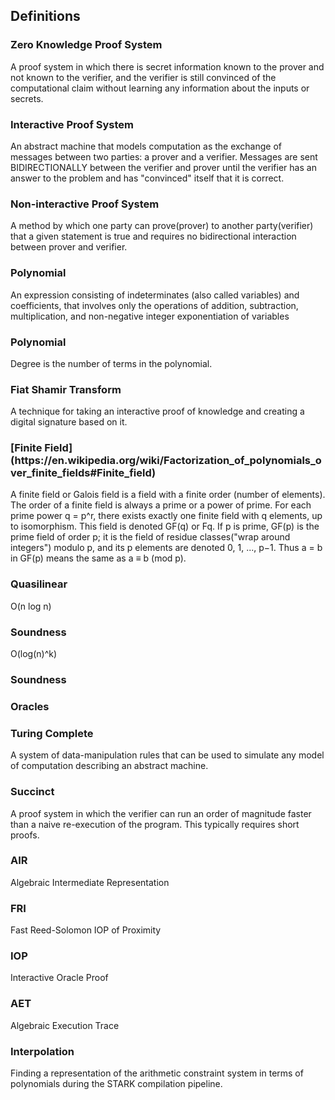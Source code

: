 ## Definitions

<h3 id="zero_knowledge_proof_system">Zero Knowledge Proof System</h3>
A proof system in which there is secret information known to the prover and not known to the verifier, and the verifier is still convinced of the computational claim without learning any information about the inputs or secrets.

<h3 id="interactive_proof_system">Interactive Proof System</h3>
An abstract machine that models computation as the exchange of messages between two parties: a prover and a verifier. Messages are sent BIDIRECTIONALLY between the verifier and prover until the verifier has an answer to the problem and has "convinced" itself that it is correct.

<h3 id="non_interactive_proof_system">Non-interactive Proof System</h3>
A method by which one party can prove(prover) to another party(verifier) that a given statement is true and requires no bidirectional interaction between prover and verifier.

<h3 id="polynomial">Polynomial</h3>
An expression consisting of indeterminates (also called variables) and coefficients, that involves only the operations of addition, subtraction, multiplication, and non-negative integer exponentiation of variables

<h3 id="low_degree_polynomial">Polynomial</h3>
Degree is the number of terms in the polynomial. 

<h3 id="fiat_shamir_transform">Fiat Shamir Transform</h3>
A technique for taking an interactive proof of knowledge and creating a digital signature based on it.

<h3 id="finite_field">[Finite Field](https://en.wikipedia.org/wiki/Factorization_of_polynomials_over_finite_fields#Finite_field)</h3>

A finite field or Galois field is a field with a finite order (number of elements). The order of a finite field is always a prime or a power of prime. For each prime power q = p^r, there exists exactly one finite field with q elements, up to isomorphism. This field is denoted GF(q) or Fq. If p is prime, GF(p) is the prime field of order p; it is the field of residue classes("wrap around integers") modulo p, and its p elements are denoted 0, 1, ..., p−1. Thus a = b in GF(p) means the same as a ≡ b (mod p).

<h3 id="quasilinear">Quasilinear</h3>
O(n log n)

<h3 id="poly_logarithmic">Soundness</h3>
O(log(n)^k)

<h3 id="soundness">Soundness</h3>

<h3 id="oracles">Oracles</h3>

<h3 id="turing_complete">Turing Complete</h3>
A system of data-manipulation rules that can be used to simulate any model of computation describing an abstract machine.

<h3 id="succinct">Succinct</h3>
A proof system in which the verifier can run an order of magnitude faster than a naive re-execution of the program. This typically requires short proofs.

<h3 id="air">AIR</h3>
Algebraic Intermediate Representation

<h3 id="fri">FRI</h3>
Fast Reed-Solomon IOP of Proximity

<h3 id="iop">IOP</h3>
Interactive Oracle Proof

<h3 id="aet">AET</h3>
Algebraic Execution Trace

<h3 id="interpolation">Interpolation</h3>
Finding a representation of the arithmetic constraint system in terms of polynomials during the STARK compilation pipeline.
